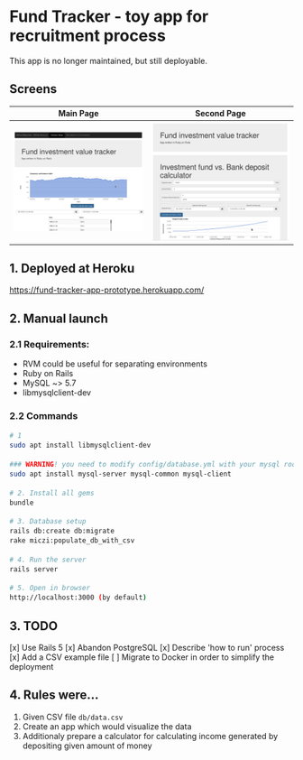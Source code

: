 # Fund Tracker - toy app for recruitment process
This app is no longer maintained, but still deployable.

## Screens
Main Page             |  Second Page
:-------------------------:|:-------------------------:
![Main page](docs/chart.png  "Main page")  |  ![Main page](docs/deposit.png  "Main page")

## 1. Deployed at Heroku
https://fund-tracker-app-prototype.herokuapp.com/
<br>
## 2. Manual launch

### 2.1 Requirements:

- RVM could be useful for separating environments
- Ruby on Rails
- MySQL ~> 5.7
- libmysqlclient-dev

### 2.2 Commands

```bash
# 1
sudo apt install libmysqlclient-dev

### WARNING! you need to modify config/database.yml with your mysql root password after this step
sudo apt install mysql-server mysql-common mysql-client 

# 2. Install all gems
bundle

# 3. Database setup
rails db:create db:migrate
rake miczi:populate_db_with_csv

# 4. Run the server
rails server

# 5. Open in browser
http://localhost:3000 (by default)
```

## 3. TODO
[x] Use Rails  5
[x] Abandon PostgreSQL
[x] Describe 'how to run' process
[x] Add a CSV example file
[ ] Migrate to Docker in order to simplify the deployment

## 4. Rules were...

1. Given CSV file ```db/data.csv```
2. Create an app which would visualize the data
3. Additionaly prepare a calculator for calculating income generated by depositing given amount of money


